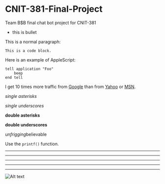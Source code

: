 # CNIT-381-Final-Project
Team B$B final chat bot project for CNIT-381
* this is bullet
<p>This is a normal paragraph:</p>

<pre><code>This is a code block.
</code></pre>

<p>Here is an example of AppleScript:</p>

<pre><code>tell application "Foo"
    beep
end tell
</code></pre>


I get 10 times more traffic from [Google][] than from
[Yahoo][] or [MSN][].

  [google]: http://google.com/        "Google"
  [yahoo]:  http://search.yahoo.com/  "Yahoo Search"
  [msn]:    http://search.msn.com/    "MSN Search"
  
  *single asterisks*

_single underscores_

**double asterisks**

__double underscores__

un*frigging*believable

Use the `printf()` function.

* * *

***

*****

- - -

---------------------------------------

![Alt text](/path/to/img.jpg)
